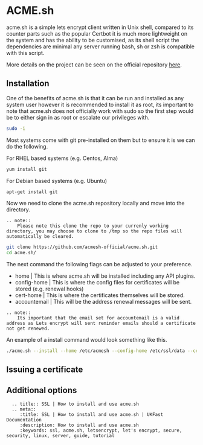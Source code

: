 # ACME.sh

acme.sh is a simple lets encrypt client written in Unix shell, compared to its counter parts such as the popular Certbot it is much more lightweight on the system and has the ability to be customised, as its shell script the dependencies are minimal any server running bash, sh or zsh is compatible with this script.

More details on the project can be seen on the official repository [here](https://github.com/acmesh-official/acme.sh).

## Installation

One of the benefits of acme.sh is that it can be run and installed as any system user however it is recommended to install it as root, its important to note that acme.sh does not officially work with sudo so the first step would be to either sign in as root or escalate our privileges with.

```bash
sudo -i
```
Most systems come with git pre-installed on them but to ensure it is we can do the following.

For RHEL based systems (e.g. Centos, Alma)

```bash
yum install git
```
For Debian based systems (e.g. Ubuntu)

```bash
apt-get install git
```
Now we need to clone the acme.sh repository locally and move into the directory.
```eval_rst
.. note::
    Please note this clone the repo to your currenly working directory, you may choose to clone to /tmp so the repo files will automatically be cleared.
```

```bash
git clone https://github.com/acmesh-official/acme.sh.git
cd acme.sh/
```
The next command the following flags can be adjusted to your preference.

- home | This is where acme.sh will be installed including any API plugins.
- config-home | This is where the config files for certificates will be stored (e.g. renewal hooks)
- cert-home | This is where the certificates themselves will be stored.
- accountemail | This will be the address renewal messages will be sent.

```eval_rst
.. note::
    Its important that the email set for accountemail is a valid address as Lets encrypt will sent reminder emails should a certificate not get renewed.
```
An example of a install command would look something like this.

```bash
./acme.sh --install --home /etc/acmesh --config-home /etc/ssl/data --cert-home /etc/ssl/certs --accountemail "example@example.com"
```


## Issuing a certificate

##  Additional options

```eval_rst
  .. title:: SSL | How to install and use acme.sh
  .. meta::
     :title: SSL | How to install and use acme.sh | UKFast Documentation
     :description: How to install and use acme.sh
     :keywords: ssl, acme.sh, letsencrypt, let's encrypt, secure, security, linux, server, guide, tutorial
```

